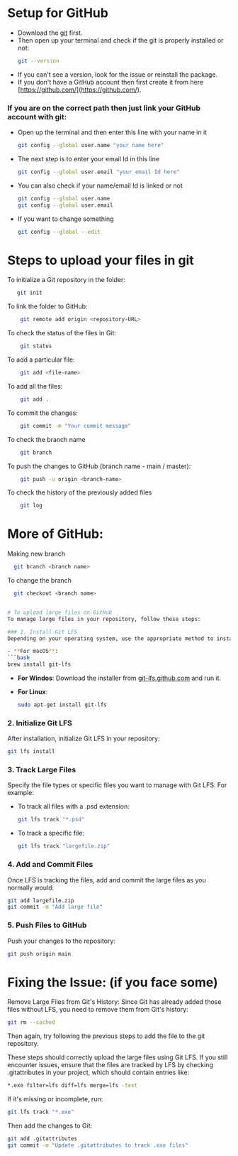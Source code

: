 # Setup for GitHub
- Download the [git](https://git-scm.com/downloads) first.
- Then open up your terminal and check if the git is properly installed or not:
    ```bash
    git --version
    ```
- If you can't see a version, look for the issue or reinstall the package.
- If you don't have a GitHub account then first create it from here [https://github.com/](https://github.com/).
### If you are on the correct path then just link your GitHub account with git:
  - Open up the terminal and then enter this line with your name in it
      ```bash
      git config --global user.name "your name here"
      ```
  - The next step is to enter your email Id in this line 
      ```bash
      git config --global user.email "your email Id here"
      ```
  - You can also check if your name/email Id is linked or not
      ```bash
      git config --global user.name
      git config --global user.email
      ```
  - If you want to change something
      ```bash
      git config --global --edit
      ```
# Steps to upload your files in git

  To initialize a Git repository in the folder:
  
 ```bash
    git init
 ```

  To link the folder to GitHub:
  
```bash
    git remote add origin <repository-URL>
```

  To check the status of the files in Git:
  
```bash
    git status
 ```

  To add a particular file:
  
```bash
    git add <file-name>
 ```

  To add all the files:
  
```bash
    git add .
```

  To commit the changes:
  
```bash
    git commit -m "Your commit message"
 ```

  To check the branch name
```bash
    git branch
```
  To push the changes to GitHub (branch name - main / master):
  
```bash
    git push -u origin <branch-name>
```
    
  To check the history of the previously added files
```bash
    git log
```

# More of GitHub:
  Making new branch
  ```bash
    git branch <branch name>
  ```
  To change the branch
  ```bash
    git checkout <branch name>
 

# To upload large files on GitHub
To manage large files in your repository, follow these steps:

### 1. Install Git LFS
Depending on your operating system, use the appropriate method to install Git Large File Storage (LFS):

- **For macOS**: 
  ```bash
  brew install git-lfs
  ```
  
- **For Windos**:
  Download the installer from [git-lfs.github.com](https://git-lfs.com/) and run it.  

- **For Linux**:
  ```bash
  sudo apt-get install git-lfs
  ```

### 2. Initialize Git LFS
After installation, initialize Git LFS in your repository:

  ```bash
  git lfs install
  ```

### 3. Track Large Files
Specify the file types or specific files you want to manage with Git LFS. For example:

- To track all files with a .psd extension:
  ```bash
  git lfs track "*.psd"
  ```
- To track a specific file:
  ```bash
  git lfs track "largefile.zip"
  ```
### 4. Add and Commit Files
Once LFS is tracking the files, add and commit the large files as you normally would:
 ```bash
 git add largefile.zip
 git commit -m "Add large file"
 ```
### 5. Push Files to GitHub
Push your changes to the repository:
 ```bash
 git push origin main
 ```
# Fixing the Issue: (if you face some)
Remove Large Files from Git's History: Since Git has already added those files without LFS, you need to remove them from Git's history:
 ```bash
 git rm --cached
 ```
Then again, try following the previous steps to add the file to the git repository.

These steps should correctly upload the large files using Git LFS. If you still encounter issues, ensure that the files are tracked by LFS by checking .gitattributes in your project, which should contain entries like:
 ```bash
 *.exe filter=lfs diff=lfs merge=lfs -text
 ```
If it's missing or incomplete, run:
 ```bash
 git lfs track "*.exe"
 ```
Then add the changes to Git:
 ```bash
 git add .gitattributes
 git commit -m "Update .gitattributes to track .exe files"
 ```
